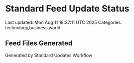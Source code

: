 # Standard Feed Update Status
Last updated: Mon Aug 11 18:37:11 UTC 2025
Categories: technology,business,world

## Feed Files Generated

Generated by Standard Updates Workflow
